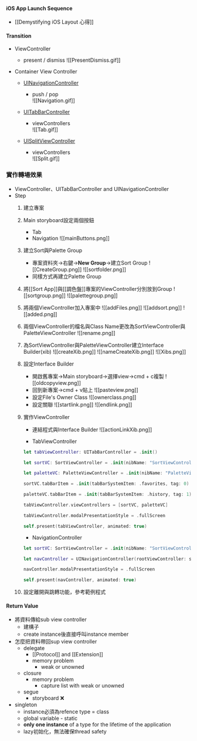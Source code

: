 #### iOS App Launch Sequence
- [[Demystifying iOS Layout 心得]]

#### Transition
- ViewController
	- present / dismiss
	![[PresentDismiss.gif]]

- Container View Controller
	- [UINavigationController](https://developer.apple.com/documentation/uikit/uinavigationcontroller)
		- push / pop					
		![[Navigation.gif]]
		
	- [UITabBarController](https://developer.apple.com/documentation/uikit/uitabbarcontroller)
		- viewControllers				
		![[Tab.gif]]
		
	- [UISplitViewController](https://developer.apple.com/documentation/uikit/uisplitviewcontroller)
		- viewControllers		
		![[Split.gif]]

### 實作轉場效果
- ViewController、UITabBarController and UINavigationController
- Step
	1. 建立專案
	2. Main storyboard設定兩個按鈕
		- Tab
		- Navigation 
		![[mainButtons.png]]
	3. 建立Sort與Palette Group
		- 專案資料夾→右鍵→**New Group**→建立Sort Group
			![[CreateGroup.png]]
		![[sortfolder.png]]
		-  同樣方式再建立Palette Group
	4. 將[[Sort App]]與[[調色盤]]專案的ViewController分別放到Group
		![[sortgroup.png]]
		![[palettegroup.png]]		
	5. 將兩個ViewController加入專案中
		![[addFiles.png]]
		![[addsort.png]]
		![[added.png]]
	6. 兩個ViewController的檔名與Class Name更改為SortViewController與PaletteViewController
		![[rename.png]]
	7.  為SortViewController與PaletteViewController建立Interface Builder(xib)
		![[createXib.png]]
		![[nameCreateXib.png]]
		![[Xibs.png]]
	8. 設定Interface Builder
		- 開啟舊專案→Main storyboard→選擇view→cmd + c複製
		![[oldcopyview.png]]
		- 回到新專案→cmd + v貼上
		![[pasteview.png]]
		- 設定File's Owner Class
		![[ownerclass.png]]
		- 設定關聯
		![[startlink.png]]
		![[endlink.png]]			
	9. 實作ViewController
		- 連結程式與Interface Builder
		![[actionLinkXib.png]]
		
		- TabViewController
		```Swift	      
		let tabViewController: UITabBarController = .init()

		let sortVC: SortViewController = .init(nibName: "SortViewController", bundle: nil)

		let paletteVC: PaletteViewController = .init(nibName: "PaletteViewController", bundle: nil)

		sortVC.tabBarItem = .init(tabBarSystemItem: .favorites, tag: 0)

		paletteVC.tabBarItem = .init(tabBarSystemItem: .history, tag: 1)

		tabViewController.viewControllers = [sortVC, paletteVC]

		tabViewController.modalPresentationStyle = .fullScreen

		self.present(tabViewController, animated: true)
		```
		
		- NavigationController
		```Swift
		let sortVC: SortViewController = .init(nibName: "SortViewController", bundle: nil)

		let navController = UINavigationController(rootViewController: sortVC)

		navController.modalPresentationStyle = .fullScreen

		self.present(navController, animated: true)
		```
	10.  設定離開與跳轉功能，參考範例程式

#### Return Value 
- 將資料傳給sub view controller
	- 建構子
	- create instance後直接呼叫instance member
- 怎麼把資料帶回sup view controller
	- delegate
		- [[Protocol]] and [[Extension]]
		- memory problem
			- weak or unowned
	- closure
		- memory problem
			- capture list with weak or unowned
	- segue
		- storyboard ❌
- singleton
	- instance必須為refence type = class
	- global variable - static
	- **only one instance** of a type for the lifetime of the application
	- lazy初始化，無法確保thread safety